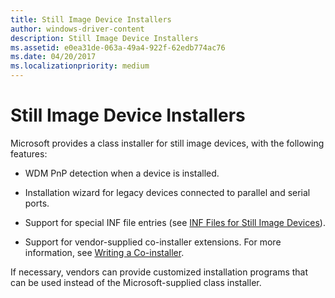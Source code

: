 ```yaml
---
title: Still Image Device Installers
author: windows-driver-content
description: Still Image Device Installers
ms.assetid: e0ea31de-063a-49a4-922f-62edb774ac76
ms.date: 04/20/2017
ms.localizationpriority: medium
---
```


# Still Image Device Installers





Microsoft provides a class installer for still image devices, with the following features:

-   WDM PnP detection when a device is installed.

-   Installation wizard for legacy devices connected to parallel and serial ports.

-   Support for special INF file entries (see [INF Files for Still Image Devices](inf-files-for-still-image-devices.md)).

-   Support for vendor-supplied co-installer extensions. For more information, see [Writing a Co-installer](https://msdn.microsoft.com/library/windows/hardware/ff554011).

If necessary, vendors can provide customized installation programs that can be used instead of the Microsoft-supplied class installer.

 

 




